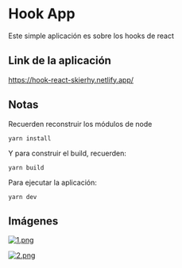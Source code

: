 # Hook App

Este simple aplicación es sobre los hooks de react

## Link de la aplicación

<https://hook-react-skierhy.netlify.app/>

## Notas

Recuerden reconstruir los módulos de node

`yarn install`

Y para construir el build, recuerden:

`yarn build`

Para ejecutar la aplicación:

`yarn dev`

## Imágenes

[![1.png](https://i.postimg.cc/pTYQJfnw/1.png)](https://postimg.cc/PpJ8t8yy)

[![2.png](https://i.postimg.cc/L4DBqVSf/2.png)](https://postimg.cc/Rq3nyKNV)

